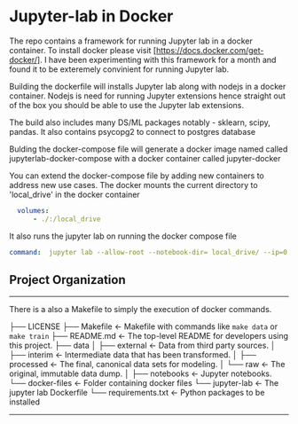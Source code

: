 # Jupyter-lab in Docker 
The repo contains a framework for running Jupyter lab in a docker container. To install docker please visit [https://docs.docker.com/get-docker/]. 
I have been experimenting with this framework for a month and found it to be exteremely convinient for running Jupyter lab.

Building the dockerfile will  installs Jupyter lab along with nodejs in a docker container. Nodejs is need for running Jupyter extensions hence straight out of the box you should be able to use the Jupyter lab extensions. 

The build also includes many DS/ML packages notably - sklearn, scipy, pandas. It also contains psycopg2 to connect to postgres database

Bulding the docker-compose file will generate a docker image named called jupyterlab-docker-compose with a docker container called jupyter-docker

You can extend the docker-compose file by adding new containers to address new use cases. The docker mounts the current directory to 'local_drive' in the docker container

```yaml
  volumes: 
      - ./:/local_drive
```
It also runs the jupyter lab on running the docker compose file 
```yaml
command:  jupyter lab --allow-root --notebook-dir= local_drive/ --ip=0.0.0.0 --port=8889 --no-browser
```


## Project Organization
------------
There is a also a Makefile to simply the execution of docker commands.  

├── LICENSE
├── Makefile                <- Makefile with commands like `make data` or `make train`
├── README.md               <- The top-level README for developers using this project.
├── data
│   ├── external            <- Data from third party sources.
│   ├── interim             <- Intermediate data that has been transformed.
│   ├── processed           <- The final, canonical data sets for modeling.
│   └── raw                 <- The original, immutable data dump.
│
├── notebooks               <- Jupyter notebooks.
└── docker-files            <- Folder containing docker files 
    └── jupyter-lab         <- The jupyter lab Dockerfile 
    └── requirements.txt    <- Python packages to be installed       

------------
